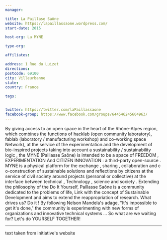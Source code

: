 ```yaml
---
manager:

title: La Paillase Saône
website: https://lapaillassaone.wordpress.com/
start-date: 2015

host-org: La MYNE

type-org:

affiliates:

address: 1 Rue du Luizet
directions:
postcode: 69100
city: Villeurbanne
state:
country: France

tags:


twitter: https://twitter.com/laPaillassaone
facebook-group: https://www.facebook.com/groups/644546245604963/
---
```


By giving access to an open space in the heart of the Rhône-Alpes region, which combines the functions of hacklab (open community laboratory), fablab  (laboratory / manufacturing workshop) and co-working  space Network), at the service of the experimentation and the development of bio-inspired projects taking into account a sustainability / sustainability logic , the MYNE (Paillasse Saône) is intended to be a space of FREEDOM , EXPERIMENTATION  And CITIZEN INNOVATION : a third-party open-source .
MYNE is a physical platform for the exchange , sharing , collaboration and c o-construction of sustainable solutions and reflections by citizens at the service of civil society around projects (personal or collective) at the interface between technical , Technology , science and society .
Extending the philosophy of the Do It Yourself, Paillasse Saône is a community dedicated to the problems of life, Link with the concept of Sustainable Development and aims to extend the reappropriation of research.
What drives us? Do it ! By following Nelson Mandela's adage, "It's impossible to get it's done," the community is experimenting with new forms of organizations and innovative technical systems ... So what are we waiting for? Let's do YOURSELF TOGETHER!

---
text taken from initiative's website
